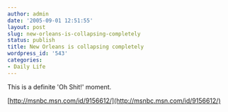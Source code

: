 ```yaml
---
author: admin
date: '2005-09-01 12:51:55'
layout: post
slug: new-orleans-is-collapsing-completely
status: publish
title: New Orleans is collapsing completely
wordpress_id: '543'
categories:
- Daily Life
---
```


This is a definite 'Oh Shit!' moment.

[http://msnbc.msn.com/id/9156612/](http://msnbc.msn.com/id/9156612/)
